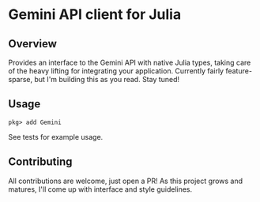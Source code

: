 # Gemini API client for Julia

## Overview

Provides an interface to the Gemini API with native Julia types, taking care of the heavy lifting for integrating your application. Currently fairly feature-sparse, but I'm building this as you read. Stay tuned!

## Usage

`pkg> add Gemini`

See tests for example usage.

## Contributing

All contributions are welcome, just open a PR!
As this project grows and matures, I'll come up with interface and style guidelines.
